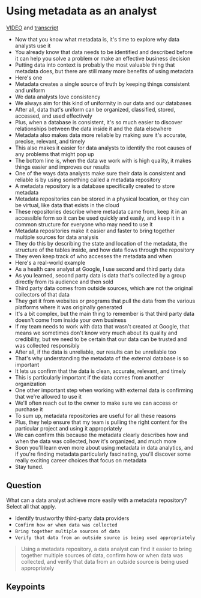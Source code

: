 # Using metadata as an analyst

[VIDEO](./resources/3_VIDEO_Using-metadata-as-an-analyst.mp4) and [transcript](./resources/3_VIDEO_Using-metadata-as-an-analyst.txt)

- Now that you know what metadata is, it's time to explore why data analysts use it
- You already know that data needs to be identified and described before it can help you solve a problem or make an effective business decision
- Putting data into context is probably the most valuable thing that metadata does, but there are still many more benefits of using metadata
- Here's one
- Metadata creates a single source of truth by keeping things consistent and uniform
- We data analysts love consistency
- We always aim for this kind of uniformity in our data and our databases
- After all, data that's uniform can be organized, classified, stored, accessed, and used effectively
- Plus, when a database is consistent, it's so much easier to discover relationships between the data inside it and the data elsewhere
- Metadata also makes data more reliable by making sure it's accurate, precise, relevant, and timely
- This also makes it easier for data analysts to identify the root causes of any problems that might pop up
- The bottom line is, when the data we work with is high quality, it makes things easier and improves our results
- One of the ways data analysts make sure their data is consistent and reliable is by using something called a metadata repository
- A metadata repository is a database specifically created to store metadata
- Metadata repositories can be stored in a physical location, or they can be virtual, like data that exists in the cloud
- These repositories describe where metadata came from, keep it in an accessible form so it can be used quickly and easily, and keep it in a common structure for everyone who may need to use it
- Metadata repositories make it easier and faster to bring together multiple sources for data analysis
- They do this by describing the state and location of the metadata, the structure of the tables inside, and how data flows through the repository
- They even keep track of who accesses the metadata and when
- Here's a real-world example
- As a health care analyst at Google, I use second and third party data
- As you learned, second party data is data that's collected by a group directly from its audience and then sold
- Third party data comes from outside sources, which are not the original collectors of that data
- They get it from websites or programs that pull the data from the various platforms where it was originally generated
- It's a bit complex, but the main thing to remember is that third party data doesn't come from inside your own business
- If my team needs to work with data that wasn't created at Google, that means we sometimes don't know very much about its quality and credibility, but we need to be certain that our data can be trusted and was collected responsibly
- After all, if the data is unreliable, our results can be unreliable too
- That's why understanding the metadata of the external database is so important
- It lets us confirm that the data is clean, accurate, relevant, and timely
- This is particularly important if the data comes from another organization
- One other important step when working with external data is confirming that we're allowed to use it
- We'll often reach out to the owner to make sure we can access or purchase it
- To sum up, metadata repositories are useful for all these reasons
- Plus, they help ensure that my team is pulling the right content for the particular project and using it appropriately
- We can confirm this because the metadata clearly describes how and when the data was collected, how it's organized, and much more
- Soon you'll learn even more about using metadata in data analytics, and if you're finding metadata particularly fascinating, you'll discover some really exciting career choices that focus on metadata
- Stay tuned.

## Question

What can a data analyst achieve more easily with a metadata repository? Select all that apply.

- Identify trustworthy third-party data providers
- `Confirm how or when data was collected`
- `Bring together multiple sources of data`
- `Verify that data from an outside source is being used appropriately`

> Using a metadata repository, a data analyst can find it easier to bring together multiple sources of data, confirm how or when data was collected, and verify that data from an outside source is being used appropriately

## Keypoints
